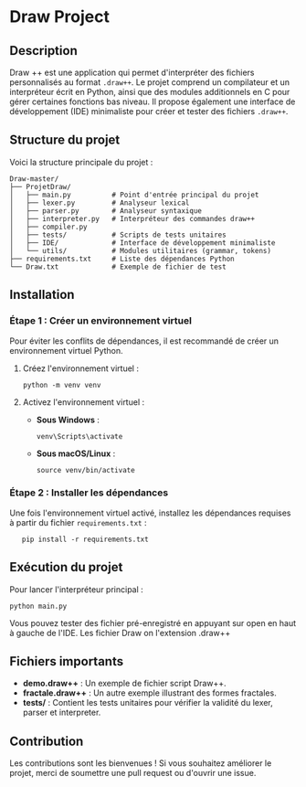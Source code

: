 # Draw Project

## Description
Draw ++ est une application qui permet d'interpréter des fichiers personnalisés au format `.draw++`. Le projet comprend un compilateur et un interpréteur écrit en Python, ainsi que des modules additionnels en C pour gérer certaines fonctions bas niveau. Il propose également une interface de développement (IDE) minimaliste pour créer et tester des fichiers `.draw++`.

## Structure du projet
Voici la structure principale du projet :

```
Draw-master/
├── ProjetDraw/
│   ├── main.py          # Point d'entrée principal du projet
│   ├── lexer.py         # Analyseur lexical
│   ├── parser.py        # Analyseur syntaxique
│   ├── interpreter.py   # Interpréteur des commandes draw++
│   ├── compiler.py
│   ├── tests/           # Scripts de tests unitaires
│   ├── IDE/             # Interface de développement minimaliste
│   └── utils/           # Modules utilitaires (grammar, tokens)
├── requirements.txt     # Liste des dépendances Python
└── Draw.txt             # Exemple de fichier de test
```

## Installation
### Étape 1 : Créer un environnement virtuel
Pour éviter les conflits de dépendances, il est recommandé de créer un environnement virtuel Python.

1. Créez l'environnement virtuel :
   ```
   python -m venv venv
   ```

2. Activez l'environnement virtuel :
   - **Sous Windows** :
     ```
     venv\Scripts\activate
     ```
   - **Sous macOS/Linux** :
     ```
     source venv/bin/activate
     ```

### Étape 2 : Installer les dépendances
Une fois l'environnement virtuel activé, installez les dépendances requises à partir du fichier `requirements.txt` :
```
   pip install -r requirements.txt
```

## Exécution du projet
Pour lancer l'interpréteur principal :
```
python main.py
```
Vous pouvez tester des fichier pré-enregistré en appuyant sur open en haut à gauche de l'IDE.
Les fichier Draw on l'extension .draw++

## Fichiers importants
- **demo.draw++** : Un exemple de fichier script Draw++.
- **fractale.draw++** : Un autre exemple illustrant des formes fractales.
- **tests/** : Contient les tests unitaires pour vérifier la validité du lexer, parser et interpreter.

## Contribution
Les contributions sont les bienvenues ! Si vous souhaitez améliorer le projet, merci de soumettre une pull request ou d'ouvrir une issue.

